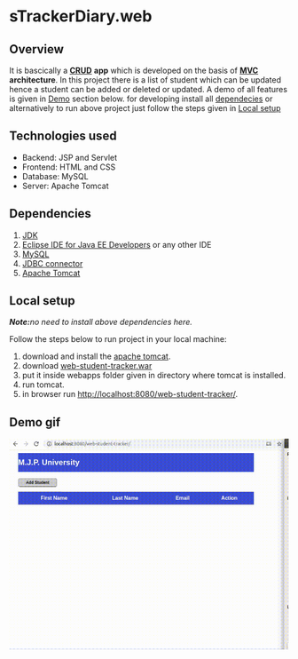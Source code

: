 # sTrackerDiary.web

## Overview

It is bascically a [**CRUD**](https://en.wikipedia.org/wiki/Create,_read,_update_and_delete) **app** which is 
developed on the basis of [**MVC**](https://en.wikipedia.org/wiki/Model%E2%80%93view%E2%80%93controller) **architecture**. In this project there is a list of student which can be updated hence a student can be added or deleted or updated. A demo of all features is given in [Demo](#demo) section below. for developing install all [dependecies](#dependencies) or alternatively to run above project just follow the steps given in [Local setup](#local-setup)

## Technologies used

- Backend: JSP and Servlet
- Frontend: HTML and CSS
- Database: MySQL
- Server: Apache Tomcat

## Dependencies

1. [JDK](https://www.oracle.com/java/technologies/javase/javase-jdk8-downloads.html)
2. [Eclipse IDE for Java EE Developers](https://www.eclipse.org/downloads/packages/release/kepler/sr2/eclipse-ide-java-ee-developers) or any other IDE
3. [MySQL](https://www.mysql.com/downloads/)
4. [JDBC connector](https://dev.mysql.com/downloads/connector/j/5.1.html)
5. [Apache Tomcat](https://tomcat.apache.org/download-80.cgi)

## Local setup

**_Note:_**_no need to install above dependencies here._

Follow the steps below to run project in your local machine:
1. download and install the [apache tomcat](https://tomcat.apache.org/download-80.cgi).
2. download [web-student-tracker.war](https://github.com/Sheldon1999/web-student-tracker/blob/master/web-student-tracker.war)
3. put it inside webapps folder given in directory where tomcat is installed.
4. run tomcat.
5. in browser run [http://localhost:8080/web-student-tracker/](http://localhost:8080/web-student-tracker/).

## Demo gif

![Demo gif](https://github.com/Sheldon1999/web-student-tracker/blob/master/Demo.gif)
